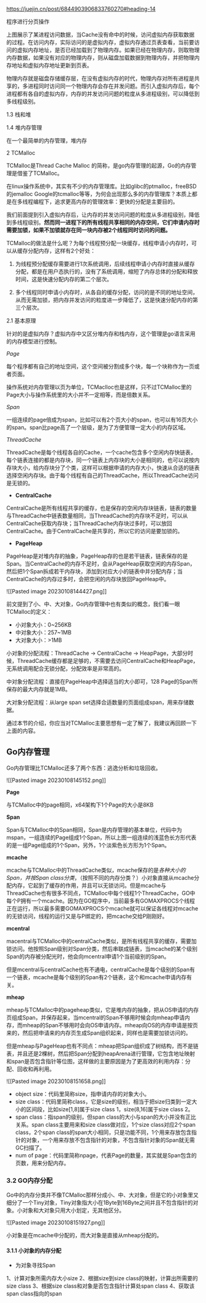
https://juejin.cn/post/6844903906833760270#heading-14




程序进行分页操作

上图展示了某进程访问数据，当Cache没有命中的时候，访问虚拟内存获取数据的过程。在访问内存，实际访问的是虚拟内存，虚拟内存通过页表查看，当前要访问的虚拟内存地址，是否已经加载到了物理内存。如果已经在物理内存，则取物理内存数据，如果没有对应的物理内存，则从磁盘加载数据到物理内存，并把物理内存地址和虚拟内存地址更新到页表。

物理内存就是磁盘存储缓存层，在没有虚拟内存的时代，物理内存对所有进程是共享的，多进程同时访问同一个物理内存会存在并发问题。而引入虚拟内存后，每个进程都有各自的虚拟内存，内存的并发访问问题的粒度从多进程级别，可以降低到多线程级别。


1.3 栈和堆

1.4 堆内存管理

在一个最简单的内存管理，堆内存

2 TCMalloc

TCMalloc是Thread Cache Malloc 的简称，是go内存管理的起源，Go的内存管理是借鉴了TCMalloc。

在linux操作系统中，其实有不少的内存管理库。比如glibc的ptmalloc，freeBSD的jemalloc
Google的tcmalloc等等，为何会出现那么多的内存管理库？本质上都是在多线程编程下，追求更高内存的管理效率：更快的分配是主要目的。

我们前面提到引入虚拟内存后，让内存的并发访问问题的粒度从多进程级别，降低到多线程级别。**然而同一进程下的所有线程共享相同的内存空间，它们申请内存时需要加锁，如果不加锁就存在同一块内存被2个线程同时访问的问题。**

TCMalloc的做法是什么呢？为每个线程预分配一块缓存，线程申请小内存时，可以从缓存分配内存，这样有2个好处：

1.  为线程预分配缓存需要进行1次系统调用，后续线程申请小内存时直接从缓存分配，都是在用户态执行的，没有了系统调用，缩短了内存总体的分配和释放时间，这是快速分配内存的第二个层次。
    
2.  多个线程同时申请小内存时，从各自的缓存分配，访问的是不同的地址空间，从而无需加锁，把内存并发访问的粒度进一步降低了，这是快速分配内存的第三个层次。
    
2.1 基本原理

针对的是虚拟内存？虚拟内存中又区分堆内存和栈内存，这个管理是go语言采用的内存模型进行控制。

*Page*


每个程序都有自己的地址空间，这个空间被分割成多个块，每一个块称作为一页或者页面。

操作系统对内存管理以页为单位，TCMaclloc也是这样，只不过TCMalloc里的Page大小与操作系统里的大小并不一定相等，而是倍数关系。

*Span*

一组连续的page倍成为span，比如可以有2个页大小的span，也可以有16页大小的span。span比page高了一个层级，是为了方便管理一定大小的内存区域。

*ThreadCache*

ThreadCache是每个线程各自的Cache，一个cache包含多个空闲内存快链表，每个链表连接的都是内存块，同一个链表上内存块的大小是相同的，也可以说按内存块大小，给内存块分了个类，这样可以根据申请的内存大小，快速从合适的链表选择空闲内存块。由于每个线程有自己的ThreadCache，所以ThreadCache访问是无锁的。

-   **CentralCache**

CentralCache是所有线程共享的缓存，也是保存的空闲内存块链表，链表的数量与ThreadCache中链表数量相同，当ThreadCache的内存块不足时，可以从CentralCache获取内存块；当ThreadCache内存块过多时，可以放回CentralCache。由于CentralCache是共享的，所以它的访问是要加锁的。

-   **PageHeap**

PageHeap是对堆内存的抽象，PageHeap存的也是若干链表，链表保存的是Span。当CentralCache的内存不足时，会从PageHeap获取空闲的内存Span，然后把1个Span拆成若干内存块，添加到对应大小的链表中并分配内存；当CentralCache的内存过多时，会把空闲的内存块放回PageHeap中。

  
![[Pasted image 20230108144427.png]]


前文提到了小、中、大对象，Go内存管理中也有类似的概念，我们看一眼TCMalloc的定义：
-   小对象大小：0~256KB
-   中对象大小：257~1MB
-   大对象大小：>1MB

小对象的分配流程：ThreadCache -> CentralCache -> HeapPage，大部分时候，ThreadCache缓存都是足够的，不需要去访问CentralCache和HeapPage，无系统调用配合无锁分配，分配效率是非常高的。

中对象分配流程：直接在PageHeap中选择适当的大小即可，128 Page的Span所保存的最大内存就是1MB。

大对象分配流程：从large span set选择合适数量的页面组成span，用来存储数据。

通过本节的介绍，你应当对TCMalloc主要思想有一定了解了，我建议再回顾一下上面的内容。

  
## Go内存管理

Go内存管理比TCMalloc还多了两个东西：逃逸分析和垃圾回收。

![[Pasted image 20230108145152.png]]

**Page**

与TCMalloc中的page相同，x64架构下1个Page的大小是8KB

**Span**

Span与TCMalloc中的Span相同，Span是内存管理的基本单位，代码中为mspan，一组连续的Page组成1个Span，所以上图一组连续的浅蓝色长方形代表的是一组Page组成的1个Span，另外，1个淡紫色长方形为1个Span。

**mcache**

mcache与TCMalloc中的ThreadCache类似，mcache保存的是*各种大小的Span，并按Span class分类*，（按照不同的内存分类？）小对象直接从mcache分配内存，它起到了缓存的作用，并且可以无锁访问。但是mcache与ThreadCache也有很多不同点，TCMalloc中每个线程1个ThreadCache，GO中每个P拥有一个mcache。因为在GO程序中，当前最多有GOMAXPROCS个线程正在运行，所以最多需要GOMAXPROCS个mcache就可以保证各线程对mcache的无锁访问，线程的运行又是与P绑定的，把mcache交给P刚刚好。



**mcentral**

macentral与TCMalloc中的centralCache类似，是所有线程共享的缓存，需要加锁访问。他按照Span级别对Span分类，然后串联成链表，当mcache的某个级别Span的内存被分配光时，他会向mcentral申请1个当前级别的Span。

但是mcentral与centralCache也有不通电，centralCache是每个级别的Span有一个链表，mcache是每个级别的Span有2个链表，这个和mcache申请内存有关。

**mheap**

mheap与TCMalloc中的pageheap类似，它是堆内存的抽象，把从OS申请的内存页组成Span，并保存起来，当mcentral的Span不够用时候会向mheap申请内存，而mheap的Span不够用时会向OS申请内存。mheap向OS的内存申请是按页来的，然后把申请来的内存页生成Span组织起来，同样也是需要加锁访问的。

但是mheap与PageHeap也有不同点：mheap把Span组织成了树结构，而不是链表，并且还是2棵树，然后把Span分配到heapArena进行管理，它包含地址映射和span是否包含指针等位图，这样做的主要原因是为了更高效的利用内存：分配、回收和再利用。

![[Pasted image 20230108151658.png]]

  -   object size：代码里简称size，指申请内存的对象大小。
-   size class：代码里简称class，它是size的级别，相当于把size归类到一定大小的区间段，比如size[1,8]属于size class 1，size(8,16]属于size class 2。
-   span class：指span的级别，但span class的大小与span的大小并没有正比关系。span class主要用来和size class做对应，1个size class对应2个span class，2个span class的span大小相同，只是功能不同，1个用来存放包含指针的对象，一个用来存放不包含指针的对象，不包含指针对象的Span就无需GC扫描了。
-   num of page：代码里简称npage，代表Page的数量，其实就是Span包含的页数，用来分配内存。

  
### 3.2 GO内存分配

Go中的内存分类并不像TCMalloc那样分成小、中、大对象，但是它的小对象里又细分了一个Tiny对象，Tiny对象指大小在1Byte到16Byte之间并且不包含指针的对象。小对象和大对象只用大小划定，无其他区分。

![[Pasted image 20230108151927.png]]

小对象是在mcache中分配的，而大对象是直接从mheap分配的。

#### 3.1.1 小对象的内存分配

- 为对象寻找Span

1、计算对象所需内存大小size
2、根据size到size class的映射，计算出所需要的size class
3、根据size class和对象是否包含指针计算处span class
4、获取该span class指向的span

